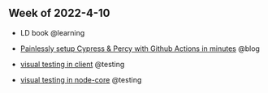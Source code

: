 ## Week of 2022-4-10

-   LD book @learning
    
-   [Painlessly setup Cypress & Percy with Github Actions in minutes](https://dev.to/muratkeremozcan/painlessly-setup-cypress-percy-with-github-actions-in-minutes-1aki) @blog
    
-   [visual testing in client](https://github.com/helloextend/client/pull/3714) @testing
    
-   [visual testing in node-core](https://github.com/helloextend/node-core/pull/9042) @testing